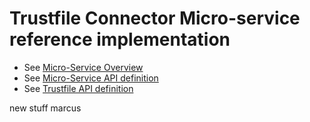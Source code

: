 # Trustfile Connector Micro-service reference implementation

* See [Micro-Service Overview](https://github.com/Avalara/TrustfileTestConnector/blob/master/MicroServiceOverview.md)
* See [Micro-Service API definition](https://github.com/Avalara/TrustfileTestConnector/blob/master/MicroServiceAPI.md)
* See [Trustfile API definition](https://github.com/Avalara/TrustfileTestConnector/blob/master/TrustfileAPI.md)
 
new stuff
marcus
 
